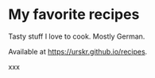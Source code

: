# My favorite recipes
Tasty stuff I love to cook. Mostly German.

Available at https://urskr.github.io/recipes.

xxx
